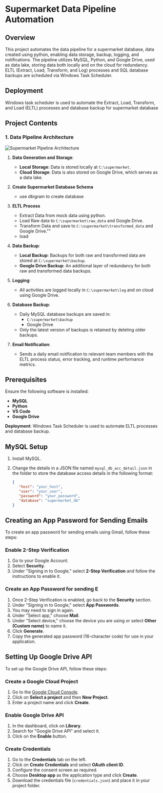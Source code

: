 # Supermarket Data Pipeline Automation

## Overview

This project automates the data pipeline for a supermarket database, data created using python, enabling data storage, backup, logging, and notifications. The pipeline utilizes MySQL, Python, and Google Drive, used as data lake, storing data both locally and on the cloud for redundancy. ELTL (Extract, Load, Transform, and Log) processes and SQL database backups are scheduled via Windows Task Scheduler.

## Deployment
   Windows task scheduler is used to automate the Extract, Load, Transform, and Load (ELTL) processes and database backup for supermarket database

## Project Contents

### 1. Data Pipeline Architecture
![Supermarket Pipeline Architecture](images/supermarket_pipeline_architecture.png)


1. **Data Generation and Storage**:
   - **Local Storage**: Data is stored locally at `C:\supermarket`.
   - **Cloud Storage**: Data is also stored on Google Drive, which serves as a data lake.

2. **Create Supermarket Database Schema**
   - use dbigram to create database
2. **ELTL Process**
   - Extract Data from mock data using python. 
   - Load Raw data to `C:\supermarket\raw_data` and Google Drive.
   - Transform Data and save to `C:\supermarket\transformed_data` and Google Drive.""
   - load
2. **Data Backup**:
   - **Local Backup**: Backups for both raw and transformed data are stored at `C:\supermarket\backup`.
   - **Google Drive Backup**: An additional layer of redundancy for both raw and transformed data backups.

3. **Logging**:
   - All activities are logged locally in `C:\supermarket\log` and on cloud using Google Drive.

4. **Database Backup**:
   - Daily MySQL database backups are saved in:
     - `C:\supermarket\backup`
     -  Google Drive
   - Only the latest version of backups is retained by deleting older backups.

5. **Email Notification**:
   - Sends a daily email notification to relevant team members with the ELTL process status, error tracking, and runtime performance metrics.


## Prerequisites

Ensure the following software is installed:

- **MySQL**
- **Python** 
- **VS Code**
- **Google Drive**

**Deployment**: Windows Task Scheduler is used to automate ELTL processes and database backup.

## MySQL Setup

1. Install MySQL.
2. Change the details in a JSON file named `mysql_db_acc_detail.json` in the folder to store the database access details in the following format:

   ```json
   {
      "host": "your_host",
      "user": "your_user",
      "password": "your_password",
      "database": "supermarket_db"
   }
## Creating an App Password for Sending Emails

To create an app password for sending emails using Gmail, follow these steps:

### Enable 2-Step Verification

1. Go to your Google Account.
2. Select **Security**.
3. Under "Signing in to Google," select **2-Step Verification** and follow the instructions to enable it.

### Create an App Password for sending E

1. Once 2-Step Verification is enabled, go back to the **Security** section.
2. Under "Signing in to Google," select **App Passwords**.
3. You may need to sign in again.
4. Under "Select app," choose **Mail**.
5. Under "Select device," choose the device you are using or select **Other (Custom name)** to name it.
6. Click **Generate**.
7. Copy the generated app password (16-character code) for use in your application.

## Setting Up Google Drive API

To set up the Google Drive API, follow these steps:

### Create a Google Cloud Project

1. Go to the [Google Cloud Console](https://console.cloud.google.com/).
2. Click on **Select a project** and then **New Project**.
3. Enter a project name and click **Create**.

### Enable Google Drive API

1. In the dashboard, click on **Library**.
2. Search for "Google Drive API" and select it.
3. Click on the **Enable** button.

### Create Credentials

1. Go to the **Credentials** tab on the left.
2. Click on **Create Credentials** and select **OAuth client ID**.
3. Configure the consent screen as required.
4. Choose **Desktop app** as the application type and click **Create**.
5. Download the credentials file (`credentials.json`) and place it in your project folder.

